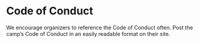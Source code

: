 # Code of Conduct

We encourage organizers to reference the Code of Conduct often. Post the camp’s Code of Conduct in an easily readable format on their site.

